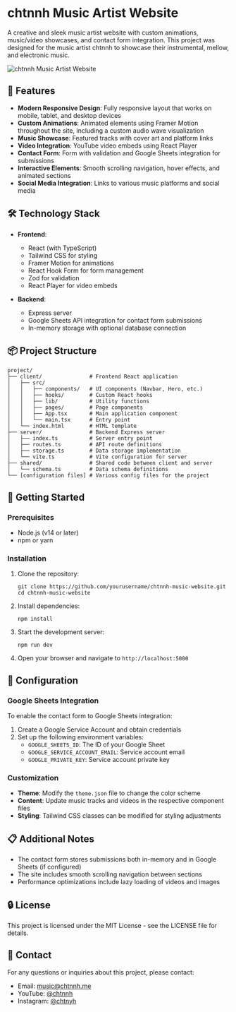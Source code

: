 # chtnnh Music Artist Website

A creative and sleek music artist website with custom animations, music/video showcases, and contact form integration. This project was designed for the music artist chtnnh to showcase their instrumental, mellow, and electronic music.

![chtnnh Music Artist Website](https://images.unsplash.com/photo-1511379938547-c1f69419868d?ixlib=rb-4.0.3&auto=format&fit=crop&w=600&q=80)

## 🎵 Features

- **Modern Responsive Design**: Fully responsive layout that works on mobile, tablet, and desktop devices
- **Custom Animations**: Animated elements using Framer Motion throughout the site, including a custom audio wave visualization
- **Music Showcase**: Featured tracks with cover art and platform links
- **Video Integration**: YouTube video embeds using React Player
- **Contact Form**: Form with validation and Google Sheets integration for submissions
- **Interactive Elements**: Smooth scrolling navigation, hover effects, and animated sections
- **Social Media Integration**: Links to various music platforms and social media

## 🛠️ Technology Stack

- **Frontend**: 
  - React (with TypeScript)
  - Tailwind CSS for styling
  - Framer Motion for animations
  - React Hook Form for form management
  - Zod for validation
  - React Player for video embeds

- **Backend**:
  - Express server
  - Google Sheets API integration for contact form submissions
  - In-memory storage with optional database connection

## 📦 Project Structure

```
project/
├── client/               # Frontend React application
│   ├── src/
│   │   ├── components/   # UI components (Navbar, Hero, etc.)
│   │   ├── hooks/        # Custom React hooks
│   │   ├── lib/          # Utility functions
│   │   ├── pages/        # Page components
│   │   ├── App.tsx       # Main application component
│   │   └── main.tsx      # Entry point
│   └── index.html        # HTML template
├── server/               # Backend Express server
│   ├── index.ts          # Server entry point
│   ├── routes.ts         # API route definitions
│   ├── storage.ts        # Data storage implementation
│   └── vite.ts           # Vite configuration for server
├── shared/               # Shared code between client and server
│   └── schema.ts         # Data schema definitions
└── [configuration files] # Various config files for the project
```

## 🚀 Getting Started

### Prerequisites

- Node.js (v14 or later)
- npm or yarn

### Installation

1. Clone the repository:
   ```
   git clone https://github.com/yourusername/chtnnh-music-website.git
   cd chtnnh-music-website
   ```

2. Install dependencies:
   ```
   npm install
   ```

3. Start the development server:
   ```
   npm run dev
   ```

4. Open your browser and navigate to `http://localhost:5000`

## 📝 Configuration

### Google Sheets Integration

To enable the contact form to Google Sheets integration:

1. Create a Google Service Account and obtain credentials
2. Set up the following environment variables:
   - `GOOGLE_SHEETS_ID`: The ID of your Google Sheet
   - `GOOGLE_SERVICE_ACCOUNT_EMAIL`: Service account email
   - `GOOGLE_PRIVATE_KEY`: Service account private key

### Customization

- **Theme**: Modify the `theme.json` file to change the color scheme
- **Content**: Update music tracks and videos in the respective component files
- **Styling**: Tailwind CSS classes can be modified for styling adjustments

## 📋 Additional Notes

- The contact form stores submissions both in-memory and in Google Sheets (if configured)
- The site includes smooth scrolling navigation between sections
- Performance optimizations include lazy loading of videos and images

## 🔒 License

This project is licensed under the MIT License - see the LICENSE file for details.

## 👤 Contact

For any questions or inquiries about this project, please contact:

- Email: music@chtnnh.me
- YouTube: [@chtnnh](https://youtube.com/@chtnnh)
- Instagram: [@chtnyh](https://instagram.com/chtnyh)